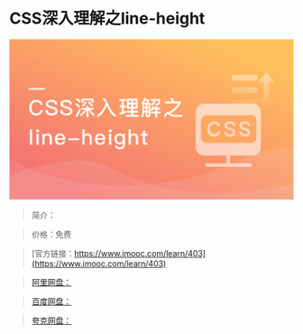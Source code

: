 # CSS深入理解之line-height

![img](../../assets/5fe442e60001b7d405400304.jpg)

> 简介：

> 价格：免费

> [官方链接：https://www.imooc.com/learn/403](https://www.imooc.com/learn/403)

> [阿里网盘：]()

> [百度网盘：]()

> [夸克网盘：]()
